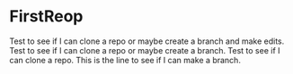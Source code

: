 # FirstReop
Test to see if I can clone a repo or maybe create a branch and make edits.
Test to see if I can clone a repo or maybe create a branch.
Test to see if I can clone a repo.
This is the line to see if I can make a branch.


